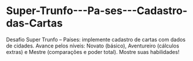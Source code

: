 # Super-Trunfo---Pa-ses---Cadastro-das-Cartas
Desafio Super Trunfo – Países: implemente cadastro de cartas com dados de cidades. Avance pelos níveis: Novato (básico), Aventureiro (cálculos extras) e Mestre (comparações e poder total). Mostre suas habilidades!  
